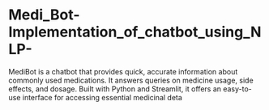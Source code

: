 # Medi_Bot-Implementation_of_chatbot_using_NLP-
MediBot is a chatbot that provides quick, accurate information about commonly used medications. It answers queries on medicine usage, side effects, and dosage. Built with Python and Streamlit, it offers an easy-to-use interface for accessing essential medicinal deta
